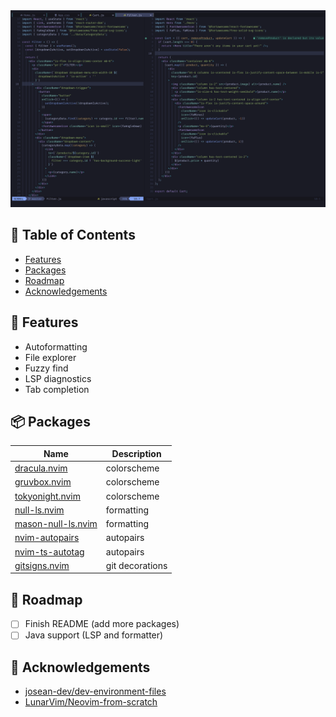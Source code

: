 <img src="images/screenshot.png" />

## 🚩 Table of Contents

- [Features](#-features)
- [Packages](#-packages)
- [Roadmap](#-roadmap)
- [Acknowledgements](#-acknowledgements)

## 🎨 Features

- Autoformatting
- File explorer
- Fuzzy find
- LSP diagnostics
- Tab completion

## 📦 Packages

| Name                                                                            | Description     |
| ------------------------------------------------------------------------------- | --------------- |
| <a href="https://github.com/Mofiqul/dracula.nvim">dracula.nvim</a>              | colorscheme     |
| <a href="https://github.com/ellisonleao/gruvbox.nvim">gruvbox.nvim</a>          | colorscheme     |
| <a href="https://github.com/folke/tokyonight.nvim">tokyonight.nvim</a>          | colorscheme     |
| <a href="https://github.com/jose-elias-alvarez/null-ls.nvim">null-ls.nvim</a>   | formatting      |
| <a href="https://github.com/jayp0521/mason-null-ls.nvim">mason-null-ls.nvim</a> | formatting      |
| <a href="https://github.com/windwp/nvim-autopairs">nvim-autopairs</a>           | autopairs       |
| <a href="https://github.com/windwp/nvim-ts-autotag">nvim-ts-autotag</a>         | autopairs       |
| <a href="https://github.com/lewis6991/gitsigns.nvim">gitsigns.nvim</a>          | git decorations |

## 🚀 Roadmap

- [ ] Finish README (add more packages)
- [ ] Java support (LSP and formatter)

## 💬 Acknowledgements

- <a href="https://github.com/josean-dev/dev-environment-files">josean-dev/dev-environment-files</a>
- <a href="https://github.com/LunarVim/Neovim-from-scratch">LunarVim/Neovim-from-scratch</a>

